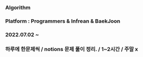 ### Algorithm


### Platform : Programmers & Infrean & BaekJoon


### 2022.07.02 ~


### 하루에 한문제씩 / notions 문제 풀이 정리. / 1~2시간 / 주말 x

